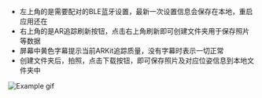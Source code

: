 * 左上角的是需要配对的BLE蓝牙设置，最新一次设置信息会保存在本地，重启应用还在
* 右上角的是AR追踪刷新按钮，点击右上角刷新即可创建文件夹用于保存照片等数据
* 屏幕中黄色字幕提示当前ARKit追踪质量，没有字幕时表示一切正常
* 创建文件夹后，拍照，点击下载按钮，即可保存照片及对应位姿信息到本地文件夹中

![Example gif](https://github.com/HillChai/SpacialCompute/blob/noNavigationInterface/noNavigation.gif)
